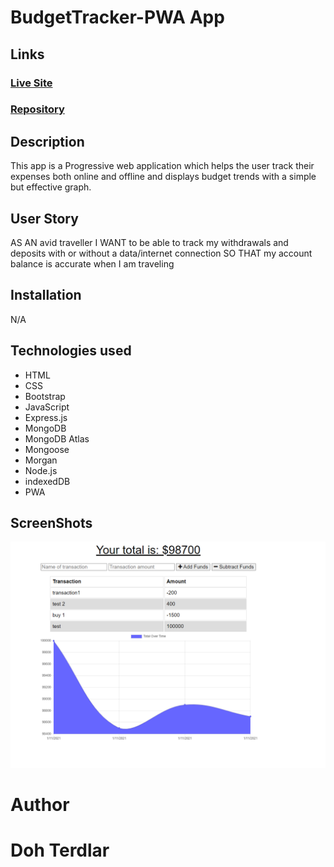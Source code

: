 # BudgetTracker-PWA App

## Links
### [Live Site]( https://sleepy-sands-17380.herokuapp.com/)
### [Repository](https://github.com/Terd47/BudgetTracker-PWA)
## Description
This app is a Progressive web application which helps the user track their expenses both online and offline and displays budget trends  with a simple but effective graph.

## User Story
AS AN avid traveller
I WANT to be able to track my withdrawals and deposits with or without a data/internet connection
SO THAT my account balance is accurate when I am traveling


## Installation 
N/A

## Technologies used
- HTML
- CSS
- Bootstrap
- JavaScript
- Express.js
- MongoDB
- MongoDB Atlas
- Mongoose
- Morgan
- Node.js
- indexedDB
- PWA 
## ScreenShots
![budgetTracker dashboard](public\images\budget.PNG)

# Author
# Doh Terdlar 
